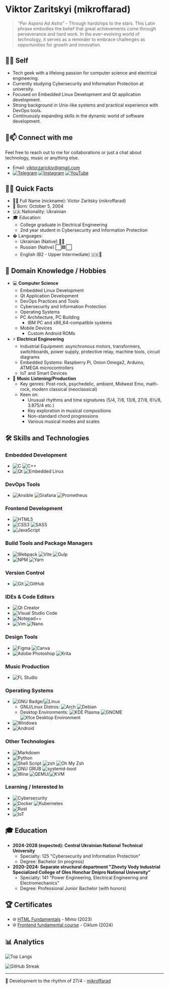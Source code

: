 # Viktor Zaritskyi (mikroffarad)

> *"Per Aspera Ad Astra"* - Through hardships to the stars. This Latin phrase embodies the belief that great achievements come through perseverance and hard work. In the ever-evolving world of technology, it serves as a reminder to embrace challenges as opportunities for growth and innovation.

## 👨‍💻 Self

- Tech geek with a lifelong passion for computer science and electrical engineering.
- Currently studying Cybersecurity and Information Protection at university.
- Focused on Embedded Linux Development and Qt application development.
- Strong background in Unix-like systems and practical experience with DevOps tools.
- Continuously expanding skills in the dynamic world of software development.

## 🤝📫 Connect with me
Feel free to reach out to me for collaborations or just a chat about technology, music or anything else.

- Email: [viktorzarickiy@gmail.com](mailto:viktorzarickiy@gmail.com)
- [![Telegram](https://img.shields.io/badge/Telegram-2CA5E0?style=for-the-badge&logo=telegram&logoColor=white)](https://t.me/mikroffarad_perasperaadastra)
  [![Instagram](https://img.shields.io/badge/Instagram-%23E4405F.svg?style=for-the-badge&logo=Instagram&logoColor=white)](https://instagram.com/mikroffarad_perasperaadastra)
  [![YouTube](https://img.shields.io/badge/YouTube-%23FF0000.svg?style=for-the-badge&logo=YouTube&logoColor=white)](https://youtube.com/@mikroffarad)

## 🧑‍💻 Quick Facts

- 👱‍♂️ Full Name (nickname): Victor Zaritsky (mikroffarad)
- 🎂 Born: October 5, 2004
- 🇺🇦 Nationality: Ukrainian
- 🎓 Education: 
  - College graduate in Electrical Engineering
  - 2nd year student in Cybersecurity and Information Protection
- � Languages:
  - Ukrainian (Native) 💙💛
  - Russian (Native) ⬜️🟦⬜️
  - English (B2 - Upper Intermediate) 🇺🇸🦅

## 🧠 Domain Knowledge / Hobbies
  - 💻 **Computer Science**
    - Embedded Linux Development
    - Qt Application Development
    - DevOps Practices and Tools
    - Cybersecurity and Information Protection
    - Operating Systems
    - PC Architecture, PC Building
      - IBM PC and x86_64-compatible systems
    - Mobile Devices
      - Custom Android ROMs
  - ⚡ **Electrical Engineering**
    - Industrial Equipment: asynchronous motors, transformers, switchboards, power supply, protective relay, machine tools, сircuit diagrams
    - Embedded Systems: Raspberry Pi, Onion Omega2, Arduino, ATMEGA microcontrollers
    - IoT and Smart Devices
  - 🎼 **Music Listening/Production**
    - Key genres: Post-rock, psychedelic, ambient, Midwest Emo, math-rock, modern classical (neoclassical)
    - Keen on:
      - Unusual rhythms and time signatures (5/4, 7/8, 13/8, 27/8, 6⅓/8, 3.875/4 etc.)
      - Key exploration in musical compositions
      - Non-standard chord progressions
      - Various musical modes and scales

## 🛠️ Skills and Technologies

### Embedded Development
- ![C](https://img.shields.io/badge/C-A8B9CC?style=for-the-badge&logo=c&logoColor=white)
  ![C++](https://img.shields.io/badge/C++-00599C?style=for-the-badge&logo=cplusplus&logoColor=white)
- ![Qt](https://img.shields.io/badge/Qt-41CD52?style=for-the-badge&logo=qt&logoColor=white)
  ![Embedded Linux](https://img.shields.io/badge/Embedded%20Linux-FCC624?style=for-the-badge&logo=linux&logoColor=black)

### DevOps Tools
- ![Ansible](https://img.shields.io/badge/Ansible-EE0000?style=for-the-badge&logo=ansible&logoColor=white)
  ![Grafana](https://img.shields.io/badge/Grafana-F46800?style=for-the-badge&logo=grafana&logoColor=white)
  ![Prometheus](https://img.shields.io/badge/Prometheus-E6522C?style=for-the-badge&logo=prometheus&logoColor=white)

### Frontend Development
- ![HTML5](https://img.shields.io/badge/html5-%23E34F26.svg?style=for-the-badge&logo=html5&logoColor=white)
- ![CSS3](https://img.shields.io/badge/css3-%231572B6.svg?style=for-the-badge&logo=css3&logoColor=white)
  ![SASS](https://img.shields.io/badge/SASS-hotpink.svg?style=for-the-badge&logo=SASS&logoColor=white)
- ![JavaScript](https://img.shields.io/badge/javascript-%23323330.svg?style=for-the-badge&logo=javascript&logoColor=%23F7DF1E)

### Build Tools and Package Managers
- ![Webpack](https://img.shields.io/badge/webpack-%238DD6F9.svg?style=for-the-badge&logo=webpack&logoColor=black)
  ![Vite](https://img.shields.io/badge/vite-%23646CFF.svg?style=for-the-badge&logo=vite&logoColor=white)
  ![Gulp](https://img.shields.io/badge/GULP-%23CF4647.svg?style=for-the-badge&logo=gulp&logoColor=white)
- ![NPM](https://img.shields.io/badge/NPM-%23CB3837.svg?style=for-the-badge&logo=npm&logoColor=white)
  ![Yarn](https://img.shields.io/badge/yarn-%232C8EBB.svg?style=for-the-badge&logo=yarn&logoColor=white)

### Version Control
- ![Git](https://img.shields.io/badge/git-%23F05033.svg?style=for-the-badge&logo=git&logoColor=white)
  ![GitHub](https://img.shields.io/badge/github-%23121011.svg?style=for-the-badge&logo=github&logoColor=white)

### IDEs & Code Editors
- ![Qt Creator](https://img.shields.io/badge/Qt_Creator-41CD52?style=for-the-badge&logo=qt&logoColor=white)
- ![Visual Studio Code](https://img.shields.io/badge/Visual%20Studio%20Code-0078d7.svg?style=for-the-badge&logo=visual-studio-code&logoColor=white)
- ![Notepad++](https://img.shields.io/badge/Notepad++-90E59A.svg?style=for-the-badge&logo=notepad%2b%2b&logoColor=black)
- ![Vim](https://img.shields.io/badge/VIM-099B39.svg?style=for-the-badge&logo=vim&logoColor=white) ![Nano](https://img.shields.io/badge/nano-4A90E2?style=for-the-badge&logo=nano&logoColor=white)

### Design Tools
- ![Figma](https://img.shields.io/badge/figma-%23F24E1E.svg?style=for-the-badge&logo=figma&logoColor=white)
  ![Canva](https://img.shields.io/badge/Canva-%2300C4CC.svg?style=for-the-badge&logo=Canva&logoColor=white)
- ![Adobe Photoshop](https://img.shields.io/badge/photoshop-%2331A8FF.svg?style=for-the-badge&logo=adobe%20photoshop&logoColor=white)
  ![Krita](https://img.shields.io/badge/Krita-203759?style=for-the-badge&logo=krita&logoColor=EEF37B)

### Music Production
- ![FL Studio](https://img.shields.io/badge/🎵_FL_Studio-orange?style=for-the-badge&logo=image-line&logoColor=white)

### Operating Systems
- ![GNU Badge](https://img.shields.io/badge/-GNU-white?style=for-the-badge&logo=gnu&logoColor=black)/![Linux](https://img.shields.io/badge/Linux-FCC624?style=for-the-badge&logo=linux&logoColor=black)
  - GNU/Linux Distros: ![Arch](https://img.shields.io/badge/Arch-1793D1?logo=arch-linux&logoColor=fff&style=for-the-badge) ![Debian](https://img.shields.io/badge/Debian-D70A53?style=for-the-badge&logo=debian&logoColor=white)
  - Desktop Environments: ![KDE Plasma](https://img.shields.io/badge/KDE%20Plasma-1d99f3?style=for-the-badge&logo=kde&logoColor=white) ![GNOME](https://img.shields.io/badge/GNOME-white?style=for-the-badge&logo=gnome&logoColor=black) ![Xfce Desktop Environment](https://img.shields.io/badge/Xfce-0849ad?style=for-the-badge&logo=Xfce&logoColor=white)
- ![Windows](https://img.shields.io/badge/Microsoft%20Windows-0078D6?style=for-the-badge&logo=windows&logoColor=white)
- ![Android](https://img.shields.io/badge/Android-90e59a?style=for-the-badge&logo=android&logoColor=black)


### Other Technologies
- ![Markdown](https://img.shields.io/badge/markdown-%23000000.svg?style=for-the-badge&logo=markdown&logoColor=white)
- ![Python](https://img.shields.io/badge/Python-3776AB?style=for-the-badge&logo=python&logoColor=white)
- ![Shell Script](https://img.shields.io/badge/shell_script-%23121011.svg?style=for-the-badge&logo=gnu-bash&logoColor=white) ![zsh](https://img.shields.io/badge/zsh-4EAA25?style=for-the-badge&logo=gnu-bash&logoColor=white) ![Oh My Zsh](https://img.shields.io/badge/oh_my_zsh-1A2C34?style=for-the-badge&logo=ohmyzsh&logoColor=white)
- ![GNU GRUB](https://img.shields.io/badge/GNU_GRUB-000000?style=for-the-badge&logo=gnu&logoColor=white) ![systemd-boot](https://img.shields.io/badge/systemd--boot-3E2723?style=for-the-badge&logo=systemd&logoColor=white)
- ![Wine](https://img.shields.io/badge/🍷_Wine-900000?style=for-the-badge&logo=wine&logoColor=white) ![QEMU](https://img.shields.io/badge/QEMU-FF6600?style=for-the-badge&logo=qemu&logoColor=white)/![KVM](https://img.shields.io/badge/KVM-007ACC?style=for-the-badge&logo=kvm&logoColor=white)

### Learning / Interested In
- ![Cybersecurity](https://img.shields.io/badge/Cybersecurity-FF6F00?style=for-the-badge&logo=paloaltonetworks&logoColor=white)
- ![Docker](https://img.shields.io/badge/docker-%230db7ed.svg?style=for-the-badge&logo=docker&logoColor=white)
  ![Kubernetes](https://img.shields.io/badge/kubernetes-%23326CE5.svg?style=for-the-badge&logo=kubernetes&logoColor=white)
- ![Rust](https://img.shields.io/badge/Rust-000000?style=for-the-badge&logo=rust&logoColor=white)
- ![IoT](https://img.shields.io/badge/IoT-0A0A0A?style=for-the-badge&logo=iot&logoColor=white)

## 🎓 Education
- **2024-2028 (expected): Central Ukrainian National Technical University**
  - Specialty: 125 "Cybersecurity and Information Protection"
  - Degree: Bachelor (in progress)
- **2020-2024: Separate structural department "Zhovty Vody Industrial Specialized College of Oles Honchar Dnipro National University"**
  - Specialty: 141 "Power Engineering, Electrical Engineering and Electromechanics"
  - Degree: Professional Junior Bachelor (with honors)

## 🏆 Certificates

- 🌐 [HTML Fundamentals](https://drive.google.com/file/d/10_T352wJ6VSn-yGGb-xKPtxfXucLAUWM/view?usp=sharing) - Mimo (2023)
- 🌐 [Frontend fundamental course](https://drive.google.com/file/d/10cVezmXW9NzVTqLHxKYXX_azpZCgJDLX/view?usp=sharing) - Ciklum (2024)

## 📊 Analytics

![Top Langs](https://github-readme-stats.vercel.app/api/top-langs/?username=mikroffarad&layout=compact&theme=dark)

![GitHub Streak](https://github-readme-streak-stats.herokuapp.com/?user=mikroffarad&theme=dark)

---

🎼 Development to the rhythm of 27/4 - [mikroffarad](https://github.com/mikroffarad)
